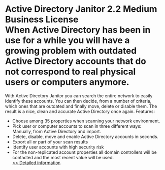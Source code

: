 # Active Directory Janitor 2.2 Medium Business License<br />When Active Directory has been in use for a while you will have a growing problem with outdated Active Directory accounts that do not correspond to real physical users or computers anymore.
With Active Directory Janitor you can search the entire network to easily identify these accounts. You can then decide, from a number of criteria, which ones that are outdated and finally move, delete or disable them.
The result is a nice, clean and accurate Active Directory once again.
Features:
- Choose among 35 properties when scanning your network environment.
- Pick user or computer accounts to scan in three different ways: Manually, from Active Directory and import.
- Delete, disable, move and enable Active Directory accounts in seconds.
- Export all or part of your scan results
- Identify user accounts with high security risk
- For the non-replicated account properties all domain controllers will be contacted and the most recent value will be used.<br />[>> Detailed information](https://secure.element5.com/esales/product.html?productid=300386274&affiliateid=200057808)